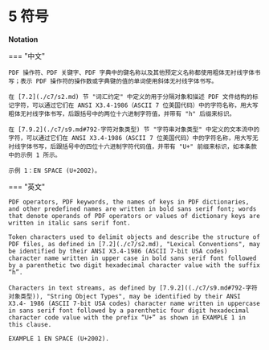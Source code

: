 # 5 符号

**Notation**

=== "中文"

    PDF 操作符、PDF 关键字、PDF 字典中的键名称以及其他预定义名称都使用粗体无衬线字体书写；表示 PDF 操作符的操作数或字典键的值的单词使用斜体无衬线字体书写。

    在 [7.2](./c7/s2.md) 节 "词汇约定" 中定义的用于分隔对象和描述 PDF 文件结构的标记字符，可以通过它们在 ANSI X3.4-1986（ASCII 7 位美国代码）中的字符名称，用大写粗体无衬线字体书写，后跟括号中的两位十六进制字符值，并带有 "h" 后缀来标识。
    
    在 [7.9.2](./c7/s9.md#792-字符对象类型) 节 "字符串对象类型" 中定义的文本流中的字符，可以通过它们在 ANSI X3.4-1986（ASCII 7 位美国代码）中的字符名称，用大写无衬线字体书写，后跟括号中的四位十六进制字符代码值，并带有 "U+" 前缀来标识，如本条款中的示例 1 所示。
    
    示例 1：EN SPACE (U+2002)。    

=== "英文"

    PDF operators, PDF keywords, the names of keys in PDF dictionaries, and other predefined names are written in bold sans serif font; words that denote operands of PDF operators or values of dictionary keys are written in italic sans serif font.
    
    Token characters used to delimit objects and describe the structure of PDF files, as defined in [7.2](./c7/s2.md), "Lexical Conventions", may be identified by their ANSI X3.4-1986 (ASCII 7-bit USA codes) character name written in upper case in bold sans serif font followed by a parenthetic two digit hexadecimal character value with the suffix “h”.
    
    Characters in text streams, as defined by [7.9.2]((./c7/s9.md#792-字符对象类型)), "String Object Types", may be identified by their ANSI X3.4- 1986 (ASCII 7-bit USA codes) character name written in uppercase in sans serif font followed by a parenthetic four digit hexadecimal character code value with the prefix “U+” as shown in EXAMPLE 1 in this clause.
    
    EXAMPLE 1 EN SPACE (U+2002).